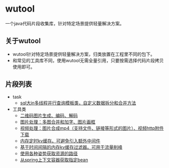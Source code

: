 # wutool
一个java代码片段收集库，针对特定场景提供轻量解决方案。

## 关于wutool
+ wutool针对特定场景提供轻量解决方案，归类放置在工程里不同的包下。
+ 和常见的工具库不同，使用wutool无需全量引用，只要按需选择代码片段拷贝使用即可。

## 片段列表
- task
    - [sql大in多线程并行查询模板类，自定义数据拆分和合并方法](https://github.com/handsomestWei/wutool/tree/main/src/main/java/com/wjy/wutool/task/PartitionSelectJob.java)
- 工具类
    - [二维码图片生成、编码、解码](https://github.com/handsomestWei/wutool/tree/main/src/main/java/com/wjy/wutool/util/QrCodeUtil.java)
    - [图片处理：多图合并和加字、图片画框](https://github.com/handsomestWei/wutool/tree/main/src/main/java/com/wjy/wutool/util/PicUtil.java)
    - [视频处理：图片合成mp4（支持文件、链接等形式的图片）、视频http附件下载](https://github.com/handsomestWei/wutool/tree/main/src/main/java/com/wjy/wutool/util/MediaUtil.java)
    - [内存定时kv缓存。可避免引入额外中间件](https://github.com/handsomestWei/wutool/tree/main/src/main/java/com/wjy/wutool/util/MemoryTimedKvCacheUtil.java)
    - [基于时间间隔的内存kv缓存过滤器。可用于流量削峰](https://github.com/handsomestWei/wutool/tree/main/src/main/java/com/wjy/wutool/util/MemoryKvCacheDurationFilter.java)
    - [使用各种姿势获取资源的路径](https://github.com/handsomestWei/wutool/tree/main/src/main/java/com/wjy/wutool/util/ResourcePathUtil.java)
    - [从spring上下文容器获取指定bean](https://github.com/handsomestWei/wutool/tree/main/src/main/java/com/wjy/wutool/util/SpringBeanUtil.java)
